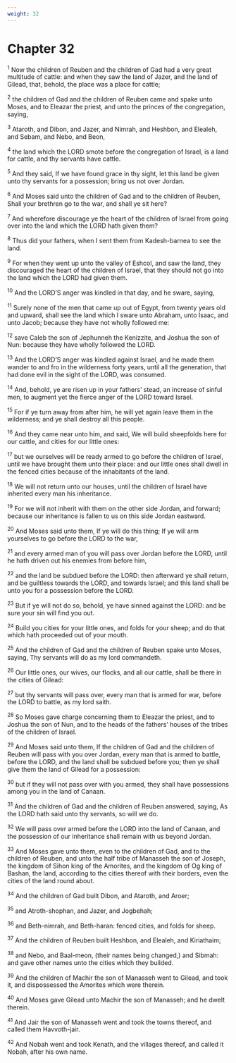 ```yaml
---
weight: 32
---
```


# Chapter 32

<sup>1</sup> Now the children of Reuben and the children of Gad had a very great multitude of cattle: and when they saw the land of Jazer, and the land of Gilead, that, behold, the place was a place for cattle; 

<sup>2</sup> the children of Gad and the children of Reuben came and spake unto Moses, and to Eleazar the priest, and unto the princes of the congregation, saying, 

<sup>3</sup> Ataroth, and Dibon, and Jazer, and Nimrah, and Heshbon, and Elealeh, and Sebam, and Nebo, and Beon, 

<sup>4</sup> the land which the LORD smote before the congregation of Israel, is a land for cattle, and thy servants have cattle. 

<sup>5</sup> And they said, If we have found grace in thy sight, let this land be given unto thy servants for a possession; bring us not over Jordan. 

<sup>6</sup> And Moses said unto the children of Gad and to the children of Reuben, Shall your brethren go to the war, and shall ye sit here? 

<sup>7</sup> And wherefore discourage ye the heart of the children of Israel from going over into the land which the LORD hath given them? 

<sup>8</sup> Thus did your fathers, when I sent them from Kadesh-barnea to see the land. 

<sup>9</sup> For when they went up unto the valley of Eshcol, and saw the land, they discouraged the heart of the children of Israel, that they should not go into the land which the LORD had given them. 

<sup>10</sup> And the LORD’S anger was kindled in that day, and he sware, saying, 

<sup>11</sup> Surely none of the men that came up out of Egypt, from twenty years old and upward, shall see the land which I sware unto Abraham, unto Isaac, and unto Jacob; because they have not wholly followed me: 

<sup>12</sup> save Caleb the son of Jephunneh the Kenizzite, and Joshua the son of Nun: because they have wholly followed the LORD. 

<sup>13</sup> And the LORD’S anger was kindled against Israel, and he made them wander to and fro in the wilderness forty years, until all the generation, that had done evil in the sight of the LORD, was consumed. 

<sup>14</sup> And, behold, ye are risen up in your fathers’ stead, an increase of sinful men, to augment yet the fierce anger of the LORD toward Israel. 

<sup>15</sup> For if ye turn away from after him, he will yet again leave them in the wilderness; and ye shall destroy all this people. 

<sup>16</sup> And they came near unto him, and said, We will build sheepfolds here for our cattle, and cities for our little ones: 

<sup>17</sup> but we ourselves will be ready armed to go before the children of Israel, until we have brought them unto their place: and our little ones shall dwell in the fenced cities because of the inhabitants of the land. 

<sup>18</sup> We will not return unto our houses, until the children of Israel have inherited every man his inheritance. 

<sup>19</sup> For we will not inherit with them on the other side Jordan, and forward; because our inheritance is fallen to us on this side Jordan eastward. 

<sup>20</sup> And Moses said unto them, If ye will do this thing; If ye will arm yourselves to go before the LORD to the war, 

<sup>21</sup> and every armed man of you will pass over Jordan before the LORD, until he hath driven out his enemies from before him, 

<sup>22</sup> and the land be subdued before the LORD: then afterward ye shall return, and be guiltless towards the LORD, and towards Israel; and this land shall be unto you for a possession before the LORD. 

<sup>23</sup> But if ye will not do so, behold, ye have sinned against the LORD: and be sure your sin will find you out. 

<sup>24</sup> Build you cities for your little ones, and folds for your sheep; and do that which hath proceeded out of your mouth. 

<sup>25</sup> And the children of Gad and the children of Reuben spake unto Moses, saying, Thy servants will do as my lord commandeth. 

<sup>26</sup> Our little ones, our wives, our flocks, and all our cattle, shall be there in the cities of Gilead: 

<sup>27</sup> but thy servants will pass over, every man that is armed for war, before the LORD to battle, as my lord saith. 

<sup>28</sup> So Moses gave charge concerning them to Eleazar the priest, and to Joshua the son of Nun, and to the heads of the fathers’ houses of the tribes of the children of Israel. 

<sup>29</sup> And Moses said unto them, If the children of Gad and the children of Reuben will pass with you over Jordan, every man that is armed to battle, before the LORD, and the land shall be subdued before you; then ye shall give them the land of Gilead for a possession: 

<sup>30</sup> but if they will not pass over with you armed, they shall have possessions among you in the land of Canaan. 

<sup>31</sup> And the children of Gad and the children of Reuben answered, saying, As the LORD hath said unto thy servants, so will we do. 

<sup>32</sup> We will pass over armed before the LORD into the land of Canaan, and the possession of our inheritance shall remain with us beyond Jordan. 

<sup>33</sup> And Moses gave unto them, even to the children of Gad, and to the children of Reuben, and unto the half tribe of Manasseh the son of Joseph, the kingdom of Sihon king of the Amorites, and the kingdom of Og king of Bashan, the land, according to the cities thereof with their borders, even the cities of the land round about. 

<sup>34</sup> And the children of Gad built Dibon, and Ataroth, and Aroer; 

<sup>35</sup> and Atroth-shophan, and Jazer, and Jogbehah; 

<sup>36</sup> and Beth-nimrah, and Beth-haran: fenced cities, and folds for sheep. 

<sup>37</sup> And the children of Reuben built Heshbon, and Elealeh, and Kiriathaim; 

<sup>38</sup> and Nebo, and Baal-meon, (their names being changed,) and Sibmah: and gave other names unto the cities which they builded. 

<sup>39</sup> And the children of Machir the son of Manasseh went to Gilead, and took it, and dispossessed the Amorites which were therein. 

<sup>40</sup> And Moses gave Gilead unto Machir the son of Manasseh; and he dwelt therein. 

<sup>41</sup> And Jair the son of Manasseh went and took the towns thereof, and called them Havvoth-jair. 

<sup>42</sup> And Nobah went and took Kenath, and the villages thereof, and called it Nobah, after his own name. 


